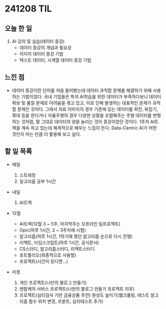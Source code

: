 # 241208 TIL

## 오늘 한 일
1. AI 강의 및 실습(데이터 증강)
    - 데이터 증강의 개념과 필요성
    - 이미지 데이터 증강 기법
    - 텍스트 데이터, 시계열 데이터 증강 기법

## 느낀 점
- 데이터 증강이란 단어를 처음 들어봤는데 데이터 과적합 문제를 해결하기 위해 사용하는 기법이었다. 국내 기업들은 특히 AI학습을 위한 데이터가 부족하다보니 데이터 확보 및 품질 문제로 어려움을 겪고 있고, 이로 인해 발생하는 대표적인 문제가 과적합 문제인 것이다. 그래서 의료 이미지의 경우 기존에 있는 데이터를 회전, 뒤집기, 확대 등을 한다거나 자율주행의 경우 다양한 상황을 조합해주는 주행 데이터를 변형하는 것처럼, 말 그대로 데이터의 양을 늘리는 것이 증강이었던 것이다. 1주차 AI트랙을 계속 하고 있는데 체계적으로 배우는 느낌이 든다. Data-Centric AI가 어떤 것인지 아는 만큼 더 활용해 보고 싶다. 

## 할 일 목록
  - 매일
    1. 스트레칭
    2. 알고리즘 공부 1시간

  - 내일
    1. AI트랙
  
  - 12월
    - AI트랙(12월 3 ~ 5주, 마지막주는 오프라인 팀프로젝트)
    - Opic(하루 1시간, 2 ~ 3주차에 시험)
    - 알고리즘(하루 1시간, 1학기때 했던 알고리즘 순으로 다시 진행)
    - 리액트, 타입스크립트(하루 1시간, 공식문서)
    - CS스터디, 알고리즘스터디, 리액트스터디
    - 포트폴리오(최종적으로 사용할)
    - 프로젝트(시간이 된다면...)

  - 미정
    1. 개인 프로젝트(나만의 블로그 만들기)
    2. 멘탈케어 서비스 프로젝트(나만의 블로그 만들기 프로젝트 이후)
    3. 프로젝트(심리검사 기반 금융상품 추천) 완성도 높이기(웹크롤링, 테스트 알고리즘 함수 위치 변경, 프론트, 심리테스트 추가)